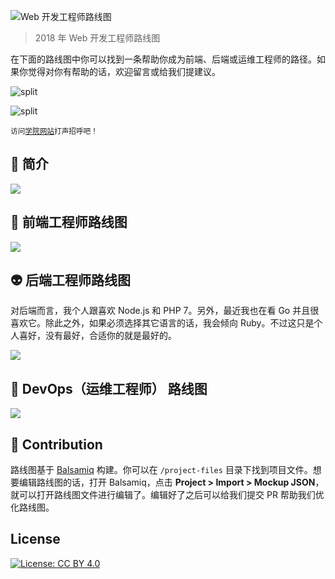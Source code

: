 ![Web 开发工程师路线图](https://i.imgur.com/oxsayps.png)

> 2018 年 Web 开发工程师路线图

在下面的路线图中你可以找到一条帮助你成为前端、后端或运维工程师的路径。如果你觉得对你有帮助的话，欢迎留言或给我们提建议。

![split](https://i.imgur.com/QgVXt8U.png)

![split](https://i.imgur.com/QgVXt8U.png)

<sub>访问[学院网站](http://laravelacademy.org)打声招呼吧！</sub>


## 🚀 简介

![](https://i.imgur.com/OZUOUtI.png)

## 🎨 前端工程师路线图

![](https://i.imgur.com/WrfLESm.png)

## 👽 后端工程师路线图

对后端而言，我个人跟喜欢 Node.js 和 PHP 7。另外，最近我也在看 Go 并且很喜欢它。除此之外，如果必须选择其它语言的话，我会倾向 Ruby。不过这只是个人喜好，没有最好，合适你的就是最好的。

![](https://i.imgur.com/Ihg4YAb.png)

## 👷 DevOps（运维工程师） 路线图

![](https://i.imgur.com/pyg9mH1.png)

## 👬 Contribution

路线图基于 [Balsamiq](https://balsamiq.com/products/mockups/) 构建。你可以在 `/project-files` 目录下找到项目文件。想要编辑路线图的话，打开 Balsamiq，点击 **Project > Import > Mockup JSON**，就可以打开路线图文件进行编辑了。编辑好了之后可以给我们提交 PR 帮助我们优化路线图。		

## License


[![License: CC BY 4.0](https://img.shields.io/badge/License-CC0%201.0-brightgreen.svg?style=flat-square)](https://creativecommons.org/licenses/by/4.0/)


